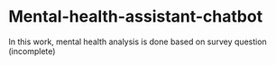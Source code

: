 # Mental-health-assistant-chatbot
In this work, mental health analysis is done based on survey question (incomplete) 
